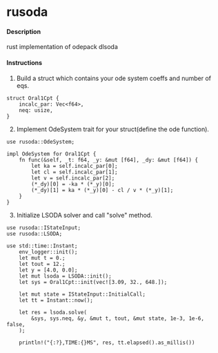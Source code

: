 # rusoda

#### Description

rust implementation of odepack dlsoda

#### Instructions

1.  Build a struct which contains your ode system coeffs and number of eqs.

```
struct Oral1Cpt {
    incalc_par: Vec<f64>,
    neq: usize,
}
```

2.  Implement OdeSystem trait for your struct(define the ode function).

```
use rusoda::OdeSystem;

impl OdeSystem for Oral1Cpt {
    fn func(&self, _t: f64, _y: &mut [f64], _dy: &mut [f64]) {
        let ka = self.incalc_par[0];
        let cl = self.incalc_par[1];
        let v = self.incalc_par[2];
        (*_dy)[0] = -ka * (*_y)[0];
        (*_dy)[1] = ka * (*_y)[0] - cl / v * (*_y)[1];
    }
}
```

3.  Initialize LSODA solver and call "solve" method.

```
use rusoda::IStateInput;
use rusoda::LSODA;

use std::time::Instant;
    env_logger::init();
    let mut t = 0.;
    let tout = 12.;
    let y = [4.0, 0.0];
    let mut lsoda = LSODA::init();
    let sys = Oral1Cpt::init(vec![3.09, 32., 648.]);

    let mut state = IStateInput::InitialCall;
    let tt = Instant::now();

    let res = lsoda.solve(
        &sys, sys.neq, &y, &mut t, tout, &mut state, 1e-3, 1e-6, false,
    );

    println!("{:?},TIME:{}MS", res, tt.elapsed().as_millis())
```
